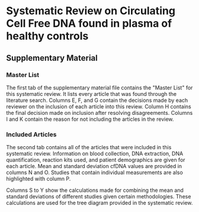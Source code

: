 # Systematic Review on Circulating Cell Free DNA found in plasma of healthy controls

## Supplementary Material

### Master List
The first tab of the supplementary material file contains the "Master List" for this systematic review. It lists every article that was found through the literature search. Columns E, F, and G contain the decisions made by each reviewer on the inclusion of each article into this review. Column H contains the final decision made on inclusion after resolving disagreements. Columns I and K contain the reason for not including the articles in the review.

### Included Articles
The second tab contains all of the articles that were included in this systematic review. Information on blood collection, DNA extraction, DNA quantification, reaction kits used, and patient demographics are given for each article. Mean and standard deviation cfDNA values are provided in columns N and O. Studies that contain individual measurements are also highlighted with column P.

Columns S to Y show the calculations made for combining the mean and standard deviations of different studies given certain methodologies. These calculations are used for the tree diagram provided in the systematic review. 
